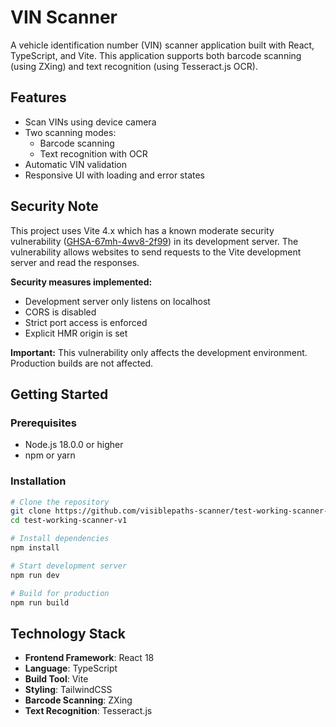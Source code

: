 # VIN Scanner

A vehicle identification number (VIN) scanner application built with React, TypeScript, and Vite. This application supports both barcode scanning (using ZXing) and text recognition (using Tesseract.js OCR).

## Features

- Scan VINs using device camera
- Two scanning modes:
  - Barcode scanning
  - Text recognition with OCR
- Automatic VIN validation
- Responsive UI with loading and error states

## Security Note

This project uses Vite 4.x which has a known moderate security vulnerability ([GHSA-67mh-4wv8-2f99](https://github.com/advisories/GHSA-67mh-4wv8-2f99)) in its development server. The vulnerability allows websites to send requests to the Vite development server and read the responses.

**Security measures implemented:**
- Development server only listens on localhost
- CORS is disabled
- Strict port access is enforced
- Explicit HMR origin is set

**Important:** This vulnerability only affects the development environment. Production builds are not affected.

## Getting Started

### Prerequisites

- Node.js 18.0.0 or higher
- npm or yarn

### Installation

```bash
# Clone the repository
git clone https://github.com/visiblepaths-scanner/test-working-scanner-v1.git
cd test-working-scanner-v1

# Install dependencies
npm install

# Start development server
npm run dev

# Build for production
npm run build
```

## Technology Stack

- **Frontend Framework**: React 18
- **Language**: TypeScript
- **Build Tool**: Vite
- **Styling**: TailwindCSS
- **Barcode Scanning**: ZXing
- **Text Recognition**: Tesseract.js 